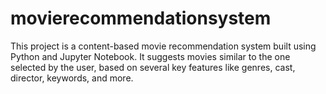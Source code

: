 # movierecommendationsystem
This project is a content-based movie recommendation system built using Python and Jupyter Notebook. It suggests movies similar to the one selected by the user, based on several key features like genres, cast, director, keywords, and more.
